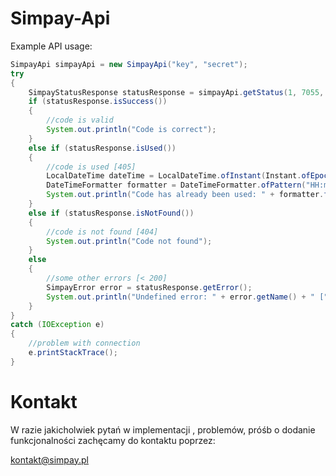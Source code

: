 # Simpay-Api

Example API usage:
```java
SimpayApi simpayApi = new SimpayApi("key", "secret");
try
{
    SimpayStatusResponse statusResponse = simpayApi.getStatus(1, 7055, "code");
    if (statusResponse.isSuccess())
    {
        //code is valid
        System.out.println("Code is correct");
    }
    else if (statusResponse.isUsed())
    {
        //code is used [405]
        LocalDateTime dateTime = LocalDateTime.ofInstant(Instant.ofEpochSecond(statusResponse.getRespond().getTimeUsed()), ZoneId.systemDefault());
        DateTimeFormatter formatter = DateTimeFormatter.ofPattern("HH:mm:ss dd.MM.yyyy");
        System.out.println("Code has already been used: " + formatter.format(dateTime));
    }
    else if (statusResponse.isNotFound())
    {
        //code is not found [404]
        System.out.println("Code not found");
    }
    else
    {
        //some other errors [< 200]
        SimpayError error = statusResponse.getError();
        System.out.println("Undefined error: " + error.getName() + " [" + error.getCode() + "]");
    }
}
catch (IOException e)
{
    //problem with connection
    e.printStackTrace();
}
```

# Kontakt
W razie jakicholwiek pytań w implementacji , problemów, próśb o dodanie funkcjonalności zachęcamy do kontaktu poprzez:

<kontakt@simpay.pl>
